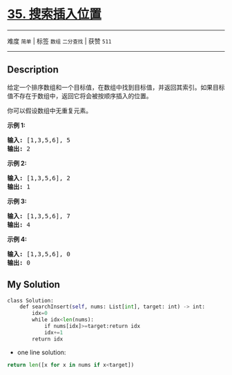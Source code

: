 # [35. 搜索插入位置](https://leetcode-cn.com/problems/search-insert-position/)

---

难度 `简单` | 标签 `数组` `二分查找`  | 获赞 `511`

---

## Description

<p>给定一个排序数组和一个目标值，在数组中找到目标值，并返回其索引。如果目标值不存在于数组中，返回它将会被按顺序插入的位置。</p>
<p>你可以假设数组中无重复元素。</p>
<p><strong>示例 1:</strong></p>
<pre><strong>输入:</strong> [1,3,5,6], 5
<strong>输出:</strong> 2
</pre>

<p><strong>示例&nbsp;2:</strong></p>
<pre><strong>输入:</strong> [1,3,5,6], 2
<strong>输出:</strong> 1
</pre>

<p><strong>示例 3:</strong></p>
<pre><strong>输入:</strong> [1,3,5,6], 7
<strong>输出:</strong> 4
</pre>

<p><strong>示例 4:</strong></p>
<pre><strong>输入:</strong> [1,3,5,6], 0
<strong>输出:</strong> 0
</pre>


## My Solution

```python
class Solution:
    def searchInsert(self, nums: List[int], target: int) -> int:
        idx=0
        while idx<len(nums):
            if nums[idx]>=target:return idx
            idx+=1
        return idx
```

- one line solution:

```python
return len([x for x in nums if x<target])
```

### 